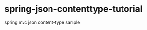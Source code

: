 spring-json-contenttype-tutorial
================================

spring mvc json content-type sample
